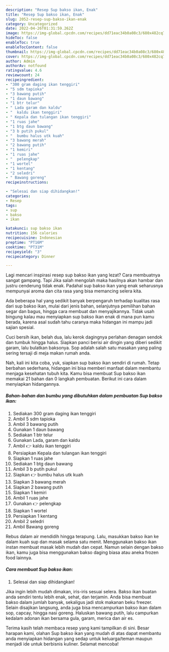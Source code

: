 ```yaml
---
description: "Resep Sup bakso ikan, Enak"
title: "Resep Sup bakso ikan, Enak"
slug: 2052-resep-sup-bakso-ikan-enak
category: Uncategorized
date: 2022-04-26T01:31:59.262Z
image: https://img-global.cpcdn.com/recipes/dd71eac34b0a08c3/680x482cq70/sup-bakso-ikan-foto-resep-utama.jpg
hideToc: false
enableToc: true
enableTocContent: false
thumbnail: https://img-global.cpcdn.com/recipes/dd71eac34b0a08c3/680x482cq70/sup-bakso-ikan-foto-resep-utama.jpg
cover: https://img-global.cpcdn.com/recipes/dd71eac34b0a08c3/680x482cq70/sup-bakso-ikan-foto-resep-utama.jpg
author: Admin
authorAv: notfound
ratingvalue: 4.6
reviewcount: 24
recipeingredient:
- "300 gram daging ikan tenggiri"
- "5 sdm tapioka"
- "3 bawang putih"
- "1 daun bawang"
- "1 btr telur"
- " Lada garam dan kaldu"
- "  kaldu ikan tenggiri"
- " Kepala dan tulangan ikan tenggiri"
- "1 ruas jahe"
- "1 btg daun bawang"
- "3 b putih pukul"
- "  bumbu halus utk kuah"
- "3 bawang merah"
- "2 bawang putih"
- "1 kemiri"
- "1 ruas jahe"
- "  pelengkap"
- "1 wortel"
- "1 kentang"
- "2 seledri"
- " Bawang goreng"
recipeinstructions:

- "Selesai dan siap dihidangkan!"
categories:
- Resep
tags:
- sup
- bakso
- ikan

katakunci: sup bakso ikan 
nutrition: 156 calories
recipecuisine: Indonesian
preptime: "PT16M"
cooktime: "PT31M"
recipeyield: "3"
recipecategory: Dinner

---
```



Lagi mencari inspirasi resep sup bakso ikan yang lezat? Cara membuatnya sangat gampang. Tapi Jika salah mengolah maka hasilnya akan hambar dan justru cenderung tidak enak. Padahal sup bakso ikan yang enak seharusnya mempunyai aroma dan cita rasa yang bisa memancing selera kita.


Ada beberapa hal yang sedikit banyak berpengaruh terhadap kualitas rasa dari sup bakso ikan, mulai dari jenis bahan, selanjutnya pemilihan bahan segar dan bagus, hingga cara membuat dan menyajikannya. Tidak usah bingung kalau mau menyiapkan sup bakso ikan enak di mana pun kamu berada, karena asal sudah tahu caranya maka hidangan ini mampu jadi sajian spesial.

Cuci bersih ikan, belah dua, lalu kerok dagingnya perlahan denagan sendok dan tumbuk hingga halus. Siapkan panci berisi air dingin yang diberi sedikit garam, lalu bulatkan baksonya. Sop adalah salah satu masakan yang paling sering tersaji di meja makan rumah anda.


Nah, kali ini kita coba, yuk, siapkan sup bakso ikan sendiri di rumah. Tetap berbahan sederhana, hidangan ini bisa memberi manfaat dalam membantu menjaga kesehatan tubuh kita. Kamu bisa membuat Sup bakso ikan memakai 21 bahan dan 0 langkah pembuatan. Berikut ini cara dalam menyiapkan hidangannya.

<!--inarticleads1-->

##### Bahan-bahan dan bumbu yang dibutuhkan dalam pembuatan Sup bakso ikan:

1. Sediakan 300 gram daging ikan tenggiri
1. Ambil 5 sdm tapioka
1. Ambil 3 bawang putih
1. Gunakan 1 daun bawang
1. Sediakan 1 btr telur
1. Gunakan  Lada, garam dan kaldu
1. Ambil  👉 kaldu ikan tenggiri
1. Persiapkan  Kepala dan tulangan ikan tenggiri
1. Siapkan 1 ruas jahe
1. Sediakan 1 btg daun bawang
1. Ambil 3 b putih pukul
1. Siapkan  👉 bumbu halus utk kuah
1. Siapkan 3 bawang merah
1. Siapkan 2 bawang putih
1. Siapkan 1 kemiri
1. Ambil 1 ruas jahe
1. Gunakan  👉 pelengkap
1. Siapkan 1 wortel
1. Persiapkan 1 kentang
1. Ambil 2 seledri
1. Ambil  Bawang goreng


Rebus dalam air mendidih hingga terapung. Lalu, masukkan bakso ikan ke dalam kuah sup dan masak selama satu menit. Menggunakan bakso ikan instan membuat masak lebih mudah dan cepat. Namun selain dengan bakso ikan, kamu juga bisa menggunakan bakso daging biasa atau aneka frozen food lainnya. 

<!--inarticleads2-->

##### Cara membuat Sup bakso ikan:


1. Selesai dan siap dihidangkan!

Jika ingin lebih mudah dimakan, iris-iris sesuai selera. Bakso ikan buatan anda sendiri tentu lebih enak, sehat, dan terjamin. Anda bisa membuat bakso dalam jumlah banyak, sekaligus jadi stok makanan beku freezer. Selain disajikan langsung, anda juga bisa mencampurkan bakso ikan dalam sop, capcay, hingga nasi goreng. Haluskan bawang putih, lalu campurkan kedalam adonan ikan bersama gula, garam, merica dan air es. 

Terima kasih telah membaca resep yang kami tampilkan di sini. Besar harapan kami, olahan Sup bakso ikan yang mudah di atas dapat membantu anda menyiapkan hidangan yang sedap untuk keluarga/teman maupun menjadi ide untuk berbisnis kuliner. Selamat mencoba!
